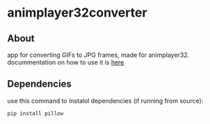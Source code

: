 # animplayer32converter

## About
app for converting GIFs to JPG frames, made for animplayer32. docummentation on how to use it is [here](https://github.com/NotHavocc/animplayer32/edit/main/README.md#creating-a-gif-for-animplayer32)

## Dependencies

use this command to instalol dependencies (if running from source):
```
pip install pillow
```
